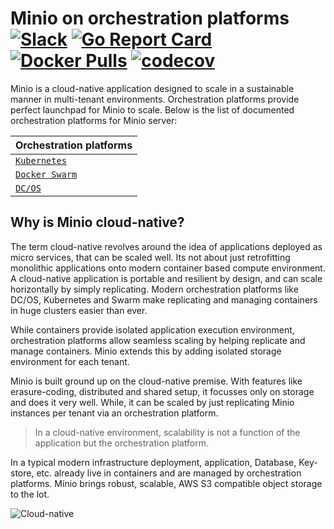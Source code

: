 # Minio on orchestration platforms [![Slack](https://slack.minio.io/slack?type=svg)](https://slack.minio.io) [![Go Report Card](https://goreportcard.com/badge/minio/minio)](https://goreportcard.com/report/minio/minio) [![Docker Pulls](https://img.shields.io/docker/pulls/minio/minio.svg?maxAge=604800)](https://hub.docker.com/r/minio/minio/) [![codecov](https://codecov.io/gh/minio/minio/branch/master/graph/badge.svg)](https://codecov.io/gh/minio/minio)

Minio is a cloud-native application designed to scale in a sustainable manner in multi-tenant environments. Orchestration platforms provide perfect launchpad for Minio to scale. Below is the list of documented orchestration platforms for Minio server:

| Orchestration platforms|
|:---|
| [`Kubernetes`](https://raw.githubusercontent.com/minio/minio/master/docs/orchestration/kubernetes/README.md) |
| [`Docker Swarm`](https://raw.githubusercontent.com/minio/minio/master/docs/orchestration/docker-swarm/README.md) |
| [`DC/OS`](https://raw.githubusercontent.com/minio/minio/master/docs/orchestration/dcos/README.md) |

## Why is Minio cloud-native?
The term cloud-native revolves around the idea of applications deployed as micro services, that can be scaled well. Its not about just retrofitting monolithic applications onto modern container based compute environment. A cloud-native application is portable and resilient by design, and can scale horizontally by simply replicating. Modern orchestration platforms like DC/OS, Kubernetes and Swarm make replicating and managing containers in huge clusters easier than ever.

While containers provide isolated application execution environment, orchestration platforms allow seamless scaling by helping replicate and manage containers. Minio extends this by adding isolated storage environment for each tenant.

Minio is built ground up on the cloud-native premise. With features like erasure-coding, distributed and shared setup, it focusses only on storage and does it very well. While, it can be scaled by just replicating Minio instances per tenant via an orchestration platform.  

> In a cloud-native environment, scalability is not a function of the application but the orchestration platform.

In a typical modern infrastructure deployment, application, Database, Key-store, etc. already live in containers and are managed by orchestration platforms. Minio brings robust, scalable, AWS S3 compatible object storage to the lot.

![Cloud-native](https://raw.githubusercontent.com/minio/minio/master/docs/screenshots/Minio_Cloud_Native_Arch.png?raw=true)
